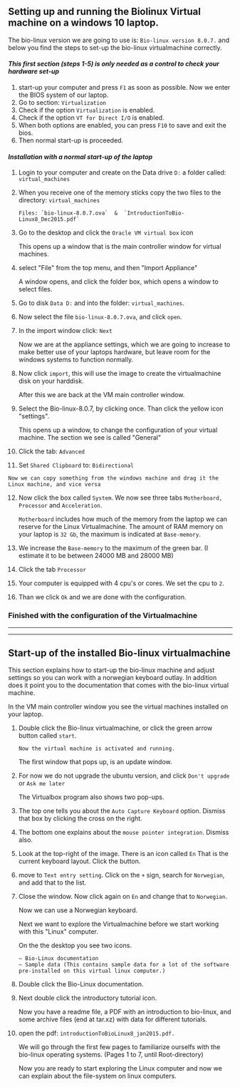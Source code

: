## Setting up and running the Biolinux Virtual machine on a windows 10 laptop.

The bio-linux version we are going to use is: `Bio-linux version 8.0.7.` and below you find the steps to set-up the bio-linux virtualmachine correctly.


#### *This first section (steps 1-5) is only needed as a control to check your hardware set-up*

1. start-up your computer and press `F1` as soon as possible. Now we enter the BIOS system of our laptop.
2. Go to section: `Virtualization`
3. Check if the option `Virtualization` is enabled.  
4. Check if the option `VT for Direct I/O`  is enabled.
5.  When both options are enabled, you can press `F10` to save and exit the bios. 
6. Then normal start-up is proceeded.

#### *Installation with a normal start-up of the laptop*
1.  Login to your computer and create on the Data drive `D:` a folder called: `virtual_machines`
2.  When you receive  one of the memory sticks copy the two files to the directory: `virtual_machines`
		
		Files: `bio-linux-8.0.7.ova`  &  `IntroductionToBio-Linux8_Dec2015.pdf`
3. Go to the desktop and click the `Oracle VM virtual box` icon

	This opens up a window that is the main controller window for virtual machines.
4. select "File" from the top menu, and then "Import Appliance"
	
	A window opens, and click the folder box, which opens a window to select files. 
5. Go to disk `Data D:` and into the folder: `virtual_machines`. 
6. Now select the file `bio-linux-8.0.7.ova`, and click `open`.
7.  In the import window click: `Next`

	Now we are at the appliance settings, which we are going to increase to make better use of your laptops hardware, but leave room for the windows systems to function normally.
8. Now click `import`, this will use the image to create the virtualmachine disk on your harddisk.
	
	After this we are back at the VM main controller window. 
9. Select the Bio-linux-8.0.7, by clicking once. Than click the yellow icon "settings".

	This opens up a window, to change the configuration of your virtual machine. The section we see is called "General"
10. Click the tab: `Advanced`
11.  Set `Shared Clipboard` to: `Bidirectional`

	Now we can copy something from the windows machine and drag it the Linux machine, and vice versa
12. Now click the box called `System`. We now see three tabs `Motherboard, Processor` and `Acceleration`.
	
	`Motherboard` includes how much of the memory from the laptop we can reserve for the Linux Virtualmachine. The amount of RAM memory on your laptop is `32 Gb`, the maximum is indicated at `Base-memory`.
13. We increase the `Base-memory` to the maximum of the green bar. (I estimate it to be between 24000 MB and 28000 MB)
14. Click the tab `Processor`
15. Your computer is equipped with 4 cpu's or cores. We set the cpu to `2`. 
16. Than we click `Ok` and we are done with the configuration.

### Finished with the configuration of the Virtualmachine

_______
_______


## Start-up of the installed Bio-linux virtualmachine
This section explains how to start-up the bio-linux machine and adjust settings so you can work with a norwegian keyboard outlay. In addition does it point you to the documentation that comes with the bio-linux virtual machine.

In the VM main controller window you see the virtual machines installed on your laptop.

1. Double click the Bio-linux virtualmachine, or click the green arrow button called `start`.
	
	`Now the virtual machine is activated and running.`

	The first window that pops up, is an update window. 

2. For now we do not upgrade the ubuntu version, and click `Don't upgrade` or `Ask me later`

	The Virtualbox program also shows two pop-ups. 	
	
3. The top one tells you about the `Auto Capture Keyboard` option. Dismiss that box by clicking the cross on the right.
4. The bottom one explains about the `mouse pointer integration`. Dismiss also.
5. Look at the top-right of the image. There is an icon called `En` That is the current keyboard layout. Click the button.
6.  move to `Text entry setting`. Click on the `+` sign, search for `Norwegian`, and add that to the list.
7. Close the window. Now click again on `En` and change that to `Norwegian`. 
	
	Now we can use a Norwegian keyboard.

	Next we want to explore the Virtualmachine before we start working with this "Linux" computer.

	On the the desktop you see two icons.

	```
	– Bio-Linux documentation  
	– Sample data (This contains sample data for a lot of the software pre-installed on this virtual linux computer.)

	```

8. Double click the Bio-Linux documentation. 
9. Next double click the introductory tutorial icon.

	Now you have a readme file, a PDF with an introduction to bio-linux, and some archive files (end at tar.xz) with data for different tutorials.

10. open the pdf: `introductionToBioLinux8_jan2015.pdf.`

	We will go through the first few pages to familiarize ourselfs with the bio-linux operating systems. (Pages 1 to 7, until Root-directory)


	Now you are ready to start exploring the Linux computer and now we can explain about the file-system on linux computers.




